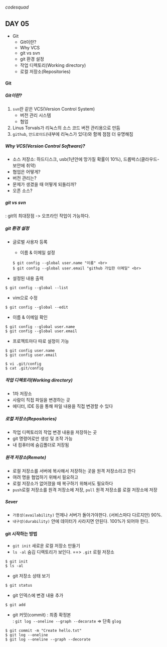 ###### codesquad

## DAY 05
- Git
	- Git이란?
	- Why VCS
	- git vs svn
	- git 환경 설정
	- 작업 디렉토리(Working directory)
	- 로컬 저장소(Repositories)

#### Git

##### Git이란?
1. `svn`란 같은 VCS(Version Control System) <br>
	- 버전 관리 시스템 <br>
	- 협업 <br>
2. Linus Torvals가 리눅스의 소스 코드 버전 관리용으로 만듬<br>
3. `github`, `안드로이드`(내부에 리눅스가 있다)와 함께 점점 더 유명해짐 <br>

##### Why VCS(Version Control Software)?
- 소스 저장소: 하드디스크, usb(1년안에 망가질 확률이 10%), 드롭박스(클라우드- 보안에 취약)
- 협업은 어떻게?
- 버전 관리는?
- 문제가 생겼을 때 어떻게 되돌리까?
- 오픈 소스?

##### git vs svn
: git의 최대장점 -> 오프라인 작업이 가능하다.


##### git 환경 설정
- 글로벌 사용자 등록
	- 이름 & 이메일 설정 <br>

	```
	$ git config --global user.name "이름" <br>
	$ git config --global user.email "github 가입한 이메일" <br>
	```

- 설정된 내용 출력 <br>
```
$ git config --global --list
```

- vim으로 수정 <br>
```
$ git config --global --edit
```

- 이름 & 이메일 확인 <br>
```
$ git config --global user.name
$ git config --global user.email
```

- 프로젝트마다 따로 설정이 가능 <br>
```
$ git config user.name
$ git config user.email

$ vi .git/config
$ cat .git/config
```

##### 작업 디렉토리(Working directory)
- 1차 저장소
- 사람이 직접 파일을 변경하는 곳
- 에디터, IDE 등을 통해 파일 내용을 직접 변경할 수 있다

##### 로컬 저장소(Repositories)
- 작업 디렉토리의 작업 변경 내용을 저장하는 곳
- git 명령어로만 생성 및 조작 가능
- 내 컴퓨터에 숨김폴더로 저장됨

##### 원격 저장소(Remote)
- 로컬 저장소를 서버에 복사해서 저장하는 곳을 원격 저장소라고 한다
- 여려 명을 협업하기 위해서 필요하고
- 로컬 저장소가 없어졌을 때 복구하기 위해서도 필요하다
- `push`로컬 저장소를 원격 저장소에 저장, `pull` 원격 저장소를 로컬 저장소에 저장

##### Sever
- `가용성(availability)` 언제나 서버가 돌아가야한다. (서비스마다 다르지만) 90%.
- `내구성(durability)` 안에 데이터가 사라지면 안된다. 100%가 되어야 한다.

#### git 시작하는 방법
- `git init` 새로운 로컬 저장소 만들기
- `ls -al` 숨김 디렉토리가 보인다. ==> `.git` 로컬 저장소
```
$ git init
$ ls -al
```

- git 저장소 상태 보기
```
$ git status
```

- git 인덱스에 변경 내용 추가

```
$ git add

```

- git 커밋(commit) : 최종 확정본 <br>
: `git log --oneline --graph --decorate` => 단축 `glog`

```
$ git commit -m "Create hello.txt"
$ git log --oneline
$ git log --oneline --graph --decorate
```
